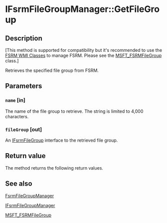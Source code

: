 # IFsrmFileGroupManager::GetFileGroup

## Description

[This method is supported for compatibility but it's recommended to use the
[FSRM WMI Classes](https://learn.microsoft.com/previous-versions/windows/desktop/fsrm/fsrm-wmi-classes) to manage FSRM. Please see the
[MSFT_FSRMFileGroup](https://learn.microsoft.com/previous-versions/windows/desktop/fsrm/msft-fsrmfilegroup) class.]

Retrieves the specified file group from FSRM.

## Parameters

### `name` [in]

The name of the file group to retrieve. The string is limited to 4,000 characters.

### `fileGroup` [out]

An [IFsrmFileGroup](https://learn.microsoft.com/previous-versions/windows/desktop/api/fsrmscreen/nn-fsrmscreen-ifsrmfilegroup) interface to the retrieved file
group.

## Return value

The method returns the following return values.

## See also

[FsrmFileGroupManager](https://learn.microsoft.com/previous-versions/windows/desktop/fsrm/fsrmfilegroupmanager)

[IFsrmFileGroupManager](https://learn.microsoft.com/previous-versions/windows/desktop/api/fsrmscreen/nn-fsrmscreen-ifsrmfilegroupmanager)

[MSFT_FSRMFileGroup](https://learn.microsoft.com/previous-versions/windows/desktop/fsrm/msft-fsrmfilegroup)